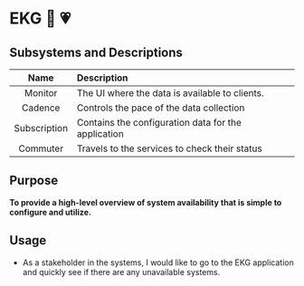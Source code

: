 # EKG 💓 💗

## Subsystems and Descriptions

| Name 			| Description 											|
| :---:			| :--- 													|
| Monitor 		| The UI where the data is available to clients. 		|
| Cadence 		| Controls the pace of the data collection 				|
| Subscription 	| Contains the configuration data for the application 	|
| Commuter 		| Travels to the services to check their status 		|


## Purpose

**To provide a high-level overview of system availability that is simple to configure and utilize.**

## Usage

- As a stakeholder in the systems, I would like to go to the EKG application and quickly see if there are any unavailable systems.
